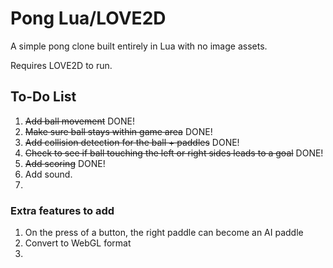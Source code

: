 # Pong Lua/LOVE2D
A simple pong clone built entirely in Lua with no image assets.

Requires LOVE2D to run.

## To-Do List
1. ~~Add ball movement~~ DONE!
2. ~~Make sure ball stays within game area~~ DONE!
3. ~~Add collision detection for the ball + paddles~~ DONE!
4. ~~Check to see if ball touching the left or right sides leads to a goal~~ DONE!
5. ~~Add scoring~~ DONE!
6. Add sound.
7. 

### Extra features to add
1. On the press of a button, the right paddle can become an AI paddle
2. Convert to WebGL format
3. 